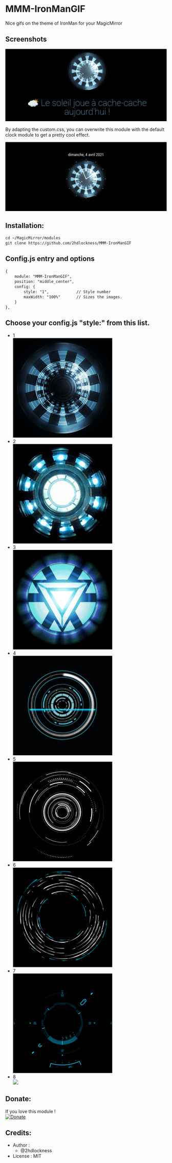 # MMM-IronManGIF
Nice gifs on the theme of IronMan for your MagicMirror

## Screenshots
![](https://github.com/2hdlockness/MMM-IronManGIF/blob/main/Resources/screenshot.png)


By adapting the custom.css, you can overwrite this module with the default clock module to get a pretty cool effect.
<br>

![](https://github.com/2hdlockness/MMM-IronManGIF/blob/main/Resources/screenshot_1.png)

## Installation:
```
cd ~/MagicMirror/modules
git clone https://github.com/2hdlockness/MMM-IronManGIF
```

## Config.js entry and options

```
{
    module: "MMM-IronManGIF",
    position: "middle_center",
    config: {
        style: "1",            // Style number
        maxWidth: "100%"       // Sizes the images. 
    }
},
```

## Choose your config.js "style:" from this list.

*  1<br>
![](https://github.com/2hdlockness/MMM-IronManGIF/blob/main/Resources/1.gif)
*  2<br>
![](https://github.com/2hdlockness/MMM-IronManGIF/blob/main/Resources/2.gif)
*  3<br>
![](https://github.com/2hdlockness/MMM-IronManGIF/blob/main/Resources/3.gif)
*  4<br>
![](https://github.com/2hdlockness/MMM-IronManGIF/blob/main/Resources/4.gif)
*  5<br>
![](https://github.com/2hdlockness/MMM-IronManGIF/blob/main/Resources/5.gif)
*  6<br>
![](https://github.com/2hdlockness/MMM-IronManGIF/blob/main/Resources/6.gif)
*  7<br>
![](https://github.com/2hdlockness/MMM-IronManGIF/blob/main/Resources/7.gif)
*  8<br>
![](https://github.com/2hdlockness/MMM-IronManGIF/blob/main/Resources/8.gif)

## Donate:
If you love this module !<br>
[![Donate](https://img.shields.io/badge/Donate-PayPal-green.svg)](https://www.paypal.com/donate?hosted_button_id=DQW6PLJLDDB8L)


## Credits:
- Author :
  - @2hdlockness
- License : MIT
